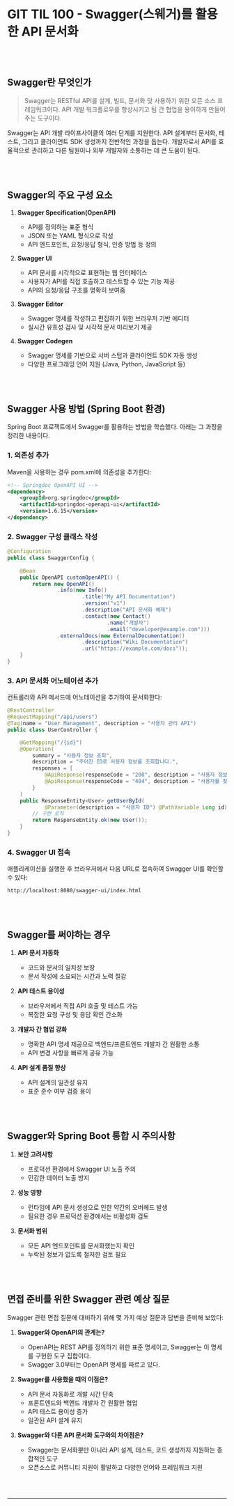 # GIT TIL 100 - Swagger(스웨거)를 활용한 API 문서화

<br><br>

## Swagger란 무엇인가

>Swagger는 RESTful API를 설계, 빌드, 문서화 및 사용하기 위한 오픈 소스 프레임워크이다. API 개발 워크플로우를 향상시키고 팀 간 협업을 용이하게 만들어주는 도구이다.

Swagger는 API 개발 라이프사이클의 여러 단계를 지원한다. API 설계부터 문서화, 테스트, 그리고 클라이언트 SDK 생성까지 전반적인 과정을 돕는다. 개발자로서 API를 효율적으로 관리하고 다른 팀원이나 외부 개발자와 소통하는 데 큰 도움이 된다.

<br><br>

## Swagger의 주요 구성 요소

1. **Swagger Specification(OpenAPI)**
   - API를 정의하는 표준 형식
   - JSON 또는 YAML 형식으로 작성
   - API 엔드포인트, 요청/응답 형식, 인증 방법 등 정의

2. **Swagger UI**
   - API 문서를 시각적으로 표현하는 웹 인터페이스
   - 사용자가 API를 직접 호출하고 테스트할 수 있는 기능 제공
   - API의 요청/응답 구조를 명확히 보여줌

3. **Swagger Editor**
   - Swagger 명세를 작성하고 편집하기 위한 브라우저 기반 에디터
   - 실시간 유효성 검사 및 시각적 문서 미리보기 제공

4. **Swagger Codegen**
   - Swagger 명세를 기반으로 서버 스텁과 클라이언트 SDK 자동 생성
   - 다양한 프로그래밍 언어 지원 (Java, Python, JavaScript 등)

<br><br>

## Swagger 사용 방법 (Spring Boot 환경)

Spring Boot 프로젝트에서 Swagger를 활용하는 방법을 학습했다. 아래는 그 과정을 정리한 내용이다.

### 1. 의존성 추가

Maven을 사용하는 경우 pom.xml에 의존성을 추가한다:

```xml
<!-- Springdoc OpenAPI UI -->
<dependency>
    <groupId>org.springdoc</groupId>
    <artifactId>springdoc-openapi-ui</artifactId>
    <version>1.6.15</version>
</dependency>
```

### 2. Swagger 구성 클래스 작성

```java
@Configuration
public class SwaggerConfig {
    
    @Bean
    public OpenAPI customOpenAPI() {
        return new OpenAPI()
                .info(new Info()
                        .title("My API Documentation")
                        .version("v1")
                        .description("API 문서화 예제")
                        .contact(new Contact()
                                .name("개발자")
                                .email("developer@example.com")))
                .externalDocs(new ExternalDocumentation()
                        .description("Wiki Documentation")
                        .url("https://example.com/docs"));
    }
}
```

### 3. API 문서화 어노테이션 추가

컨트롤러와 API 메서드에 어노테이션을 추가하여 문서화한다:

```java
@RestController
@RequestMapping("/api/users")
@Tag(name = "User Management", description = "사용자 관리 API")
public class UserController {

    @GetMapping("/{id}")
    @Operation(
        summary = "사용자 정보 조회",
        description = "주어진 ID로 사용자 정보를 조회합니다.",
        responses = {
            @ApiResponse(responseCode = "200", description = "사용자 정보 조회 성공"),
            @ApiResponse(responseCode = "404", description = "사용자를 찾을 수 없음")
        }
    )
    public ResponseEntity<User> getUserById(
            @Parameter(description = "사용자 ID") @PathVariable Long id) {
        // 구현 로직
        return ResponseEntity.ok(new User());
    }
}
```

### 4. Swagger UI 접속

애플리케이션을 실행한 후 브라우저에서 다음 URL로 접속하여 Swagger UI를 확인할 수 있다:
```
http://localhost:8080/swagger-ui/index.html
```

<br><br>

## Swagger를 써야하는 경우

1. **API 문서 자동화**
   - 코드와 문서의 일치성 보장
   - 문서 작성에 소요되는 시간과 노력 절감

2. **API 테스트 용이성**
   - 브라우저에서 직접 API 호출 및 테스트 가능
   - 복잡한 요청 구성 및 응답 확인 간소화

3. **개발자 간 협업 강화**
   - 명확한 API 명세 제공으로 백엔드/프론트엔드 개발자 간 원활한 소통
   - API 변경 사항을 빠르게 공유 가능

4. **API 설계 품질 향상**
   - API 설계의 일관성 유지
   - 표준 준수 여부 검증 용이

<br><br>

## Swagger와 Spring Boot 통합 시 주의사항

1. **보안 고려사항**
   - 프로덕션 환경에서 Swagger UI 노출 주의
   - 민감한 데이터 노출 방지

2. **성능 영향**
   - 런타임에 API 문서 생성으로 인한 약간의 오버헤드 발생
   - 필요한 경우 프로덕션 환경에서는 비활성화 검토

3. **문서화 범위**
   - 모든 API 엔드포인트를 문서화했는지 확인
   - 누락된 정보가 없도록 철저한 검토 필요

<br><br>

## 면접 준비를 위한 Swagger 관련 예상 질문

Swagger 관련 면접 질문에 대비하기 위해 몇 가지 예상 질문과 답변을 준비해 보았다:

1. **Swagger와 OpenAPI의 관계는?**
   - OpenAPI는 REST API를 정의하기 위한 표준 명세이고, Swagger는 이 명세를 구현한 도구 집합이다.
   - Swagger 3.0부터는 OpenAPI 명세를 따르고 있다.

2. **Swagger를 사용했을 때의 이점은?**
   - API 문서 자동화로 개발 시간 단축
   - 프론트엔드와 백엔드 개발자 간 원활한 협업
   - API 테스트 용이성 증가
   - 일관된 API 설계 유지

3. **Swagger와 다른 API 문서화 도구와의 차이점은?**
   - Swagger는 문서화뿐만 아니라 API 설계, 테스트, 코드 생성까지 지원하는 종합적인 도구
   - 오픈소스로 커뮤니티 지원이 활발하고 다양한 언어와 프레임워크 지원

<br><br>

---

<br><br>